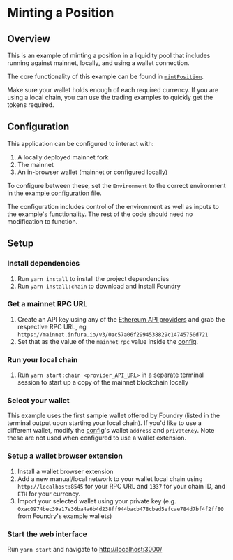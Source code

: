 # Minting a Position

## Overview

This is an example of minting a position in a liquidity pool that includes running against mainnet, locally, and using a wallet connection.

The core functionality of this example can be found in [`mintPosition`](./src/libs/positions.ts#L27).

Make sure your wallet holds enough of each required currency.
If you are using a local chain, you can use the trading examples to quickly get the tokens required.

## Configuration

This application can be configured to interact with:

1. A locally deployed mainnet fork
2. The mainnet
3. An in-browser wallet (mainnet or configured locally)

To configure between these, set the `Environment` to the correct environment in the [example configuration](./src/config.ts) file.

The configuration includes control of the environment as well as inputs to the example's functionality. The rest of the code should need no modification to function.

## Setup

### Install dependencies

1. Run `yarn install` to install the project dependencies
2. Run `yarn install:chain` to download and install Foundry

### Get a mainnet RPC URL

1. Create an API key using any of the [Ethereum API providers](https://docs.ethers.io/v5/api/providers/) and grab the respective RPC URL, eg `https://mainnet.infura.io/v3/0ac57a06f2994538829c14745750d721`
2. Set that as the value of the `mainnet` `rpc` value inside the [config](./src/config.ts).

### Run your local chain

1. Run `yarn start:chain <provider_API_URL>` in a separate terminal session to start up a copy of the mainnet blockchain locally

### Select your wallet

This example uses the first sample wallet offered by Foundry (listed in the terminal output upon starting your local chain). If you'd like to use a different wallet, modify the [config](./src/config.ts)'s wallet `address` and `privateKey`. Note these are not used when configured to use a wallet extension.

### Setup a wallet browser extension

1. Install a wallet browser extension
2. Add a new manual/local network to your wallet local chain using `http://localhost:8545` for your RPC URL and `1337` for your chain ID, and `ETH` for your currency.
3. Import your selected wallet using your private key (e.g. `0xac0974bec39a17e36ba4a6b4d238ff944bacb478cbed5efcae784d7bf4f2ff80` from Foundry's example wallets)

### Start the web interface

Run `yarn start` and navigate to [http://localhost:3000/](http://localhost:3000/)
